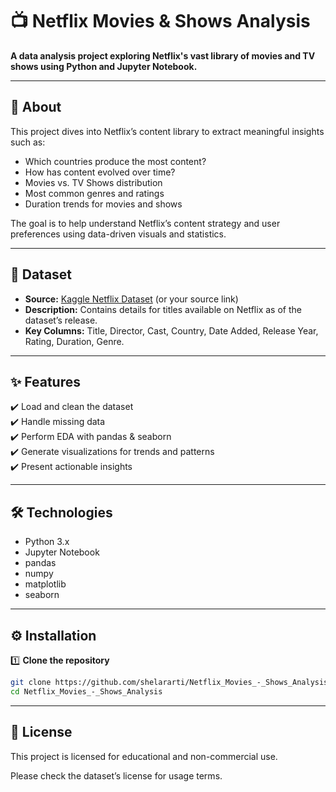 # 📺 Netflix Movies & Shows Analysis

**A data analysis project exploring Netflix's vast library of movies and TV shows using Python and Jupyter Notebook.**

---

## 📖 About

This project dives into Netflix’s content library to extract meaningful insights such as:
- Which countries produce the most content?
- How has content evolved over time?
- Movies vs. TV Shows distribution
- Most common genres and ratings
- Duration trends for movies and shows

The goal is to help understand Netflix’s content strategy and user preferences using data-driven visuals and statistics.

---

## 📂 Dataset

- **Source:** [Kaggle Netflix Dataset](https://www.kaggle.com/shivamb/netflix-shows) (or your source link)
- **Description:** Contains details for titles available on Netflix as of the dataset’s release.
- **Key Columns:** Title, Director, Cast, Country, Date Added, Release Year, Rating, Duration, Genre.

---

## ✨ Features

✔️ Load and clean the dataset  
✔️ Handle missing data  
✔️ Perform EDA with pandas & seaborn  
✔️ Generate visualizations for trends and patterns  
✔️ Present actionable insights  

---

## 🛠️ Technologies

- Python 3.x
- Jupyter Notebook
- pandas
- numpy
- matplotlib
- seaborn

---

## ⚙️ Installation

1️⃣ **Clone the repository**
```bash
git clone https://github.com/shelararti/Netflix_Movies_-_Shows_Analysis.git
cd Netflix_Movies_-_Shows_Analysis
```

---

## 📜 License

This project is licensed for educational and non-commercial use.

Please check the dataset’s license for usage terms.


